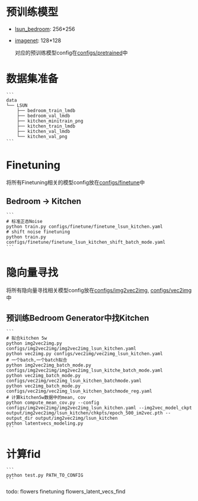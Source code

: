# 预训练模型
- [lsun_bedroom](https://s3.eu-central-1.amazonaws.com/avg-projects/gan_stability/models/lsun_bedroom-df4e7dd2.pt): 256*256
- [imagenet](https://s3.eu-central-1.amazonaws.com/avg-projects/gan_stability/models/imagenet-8c505f47.pt): 128*128
  
    对应的预训练模型config在[configs/pretrained](configs/pretrained)中

# 数据集准备
    ```
    data
    └── LSUN
        ├── bedroom_train_lmdb
        ├── bedroom_val_lmdb
        ├── kitchen_minitrain_png
        ├── kitchen_train_lmdb
        ├── kitchen_val_lmdb
        └── kitchen_val_png
    ```

# Finetuning
 将所有Finetuning相关的模型config放在[configs/finetune](configs/finetune)中
## Bedroom -> Kitchen
    ```
    # 标准正态Noise
    python train.py configs/finetune/finetune_lsun_kitchen.yaml
    # shift noise finetuning
    python train.py configs/finetune/finetune_lsun_kitchen_shift_batch_mode.yaml
    ```

# 隐向量寻找
  将所有隐向量寻找相关模型config放在[configs/img2vec2img](configs/img2vec2img), [configs/vec2img](configs/vec2img)中
## 预训练Bedroom Generator中找Kitchen
    ```
    # 拟合kitchen 5w
    python img2vec2img.py configs/img2vec2img/img2vec2img_lsun_kitchen.yaml
    python vec2img.py configs/vec2img/vec2img_lsun_kitchen.yaml
    # 一个batch,一个batch拟合
    python img2vec2img_batch_mode.py configs/img2vec2img/img2vec2img_lsun_kitche_batch_mode.yaml
    python vec2img_batch_mode.py configs/vec2img/vec2img_lsun_kitchen_batchmode.yaml
    python vec2img_batch_mode.py configs/vec2img/vec2img_lsun_kitchen_batchmode_reg.yaml
    # 计算kitchen5w数据中的mean, cov
    python compute_mean_cov.py --config configs/img2vec2img/img2vec2img_lsun_kitchen.yaml --img2vec_model_ckpt output/img2vec2img/lsun_kitchen/chkpts/epoch_500_im2vec.pth --output_dir output/img2vec2img/lsun_kitchen
    python latentvecs_modeling.py
    ```

# 计算fid
    ```
    python test.py PATH_TO_CONFIG
    ```

todo:
    flowers finetuning
    flowers_latent_vecs_find